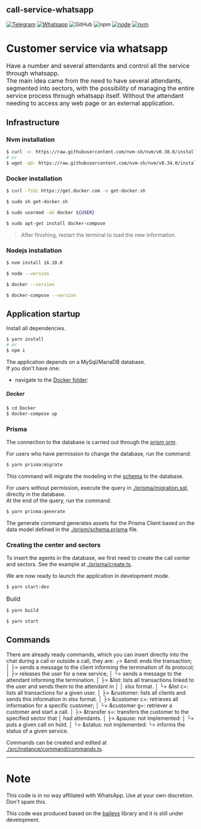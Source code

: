 ## call-service-whatsapp

[![Telegram](https://img.shields.io/badge/Group-Telegram-%2333C1FF)](https://t.me/codechatBR)
[![Whatsapp](https://img.shields.io/badge/WhatsApp-message-%2322BC18)](https://api.whatsapp.com/send?phone=5531995918699)
![GitHub](https://img.shields.io/github/license/jrCleber/call-service-whatsapp)
![npm](https://img.shields.io/badge/npm-8.5.5-lightgrey)
[![node](https://img.shields.io/badge/node-^16.10.0-%3C873A)](https://nodejs.org/)
[![nvm](https://img.shields.io/badge/nvm-nodejs-%3C873A)](https://github.com/nvm-sh/nvm#installing-and-updating)

# Customer service via whatsapp

<font size='3'>Have a number and several attendants and control all the service through whatsapp.</font></br>
<font size='3'>The main idea came from the need to have several attendants, segmented into sectors, with the possibility of managing the entire service process through whatsapp itself. Without the attendant needing to access any web page or an external application.</font>

## Infrastructure

### Nvm installation

```sh
$ curl -o- https://raw.githubusercontent.com/nvm-sh/nvm/v0.38.0/install.sh | bash
# or
$ wget -qO- https://raw.githubusercontent.com/nvm-sh/nvm/v0.34.0/install.sh | bash
```
### Docker installation

```sh
$ curl -fsSL https://get.docker.com -o get-docker.sh

$ sudo sh get-docker.sh

$ sudo usermod -aG docker ${USER}

$ sudo apt-get install docker-compose
```
> After finishing, restart the terminal to load the new information.

### Nodejs installation

```sh
$ nvm install 16.10.0

$ node --version

$ docker --version

$ docker-compose --version
```
## Application startup

Install all dependencies.
```sh
$ yarn install
# or
$ npm i
```
The application depends on a MySql/MariaDB database.</br>
If you don't have one:
  - navigate to the [Docker folder](https://github.com/jrCleber/call-service-whatsapp/tree/main/Docker):
##### Docker
```sh
$ cd Docker
$ docker-compose up
```
### Prisma

The connection to the database is carried out through the [prism orm](https://www.prisma.io/docs/getting-started/quickstart).

For users who have permission to change the database, run the command:
```sh
$ yarn prisma:migrate
```
This command will migrate the modeling in the [schema](https://github.com/jrCleber/call-service-whatsapp/blob/main/prisma/schema.prisma) to the database.

For users without permission, execute the query in [./prisma/migration.sql](https://github.com/jrCleber/call-service-whatsapp/blob/main/prisma/migration.sql), directly in the database.</br>
At the end of the query, run the command:
```sh
$ yarn prisma:generate
```
The generate command generates assets for the Prisma Client based on the data model defined in the [./prism/schema.prisma](https://github.com/jrCleber/call-service-whatsapp/blob/main/prisma/schema.prism) file.

### Creating the center and sectors
To insert the agents in the database, we first need to create the call center and sectors. See the example at [./prisma/create.ts](https://github.com/jrCleber/call-service-whatsapp/blob/main/prisma/create.ts).</br>

We are now ready to launch the application in development mode.
```sh
$ yarn start:dev
```
<font size='3'>Build</font>

```sh
$ yarn build

$ yarn start
```
## Commands
There are already ready commands, which you can insert directly into the chat during a call or outside a call, they are:
 ┌> &end: ends the transaction;
 │  ├> sends a message to the client informing the termination of its protocol;
 │  ├> releases the user for a new service;
 │  └> sends a message to the attendant informing the termination.
 │
 ├> &list: lists all transactions linked to the user and sends them to the attendant in
 │  │ xlsx format.
 │  └> &list c=<id>: lists all transactions for a given user.
 │
 ├> &customer: lists all clients and sends this information in xlsx format.
 │  ├> &customer c=<id>: retrieves all information for a specific customer;
 │  └> &customer g=<id>: retriever a customer and start a call.
 │
 ├> &transfer s=<sector name>: transfers the customer to the specified sector that
 │   had attendants.
 │
 ├> &pause: not implemented:
 │  └> puts a given call on hold.
 │
 └> &status: not implemented:
    └> informs the status of a given service.
</br>

Commands can be created and edited at [./src/instance/command/commands.ts](https://github.com/jrCleber/call-service-whatsapp/blob/main/src/instance/command/commands.ts).

<hr>

# Note
This code is in no way affiliated with WhatsApp. Use at your own discretion. Don't spam this.</br>

This code was produced based on the [baileys](https://github.com/adiwajshing/Baileys) library and it is still under development.
